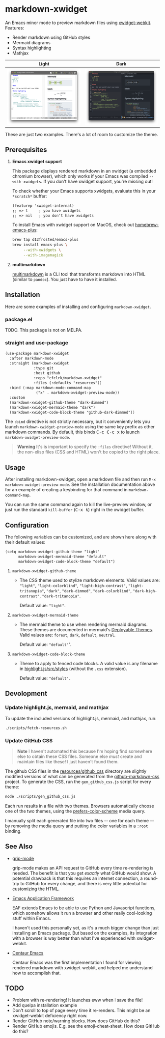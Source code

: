 # markdown-xwidget

An Emacs minor mode to preview markdown files using [xwidget-webkit][x].
Features:

- Render markdown using GitHub styles
- Mermaid diagrams
- Syntax highlighting
- Mathjax

| Light                     | Dark                    |
|---------------------------|-------------------------|
| ![light](./doc/light.png) | ![dark](./doc/dark.png) |

These are just two examples. There's a lot of room to customize the theme.

[x]: https://www.gnu.org/software/emacs/manual/html_node/emacs/Embedded-WebKit-Widgets.html

## Prerequisites

1. **Emacs xwidget support**

    This package displays rendered markdown in an xwidget (a embedded chromium
    browser), which only works if your Emacs was compiled `--with-xwidgets`. If
    you don't have xwidget support, you're missing out!

    To check whether your Emacs supports xwidgets, evaluate this in your
    `*scratch*` buffer:

    ```emacs-lisp
    (featurep 'xwidget-internal)
    ;; => t     ; you have xwidgets
    ;; => nil   ; you don't have xwidgets
    ```

    To install Emacs with xwidget support on MacOS, check out
    [homebrew-emacs-plus][emacsplus]:

    ```sh
    brew tap d12frosted/emacs-plus
    brew install emacs-plus \
         --with-xwidgets \
         --with-imagemagick
    ```

2. **multimarkdown**

    [multimarkdown][multimarkdown] is a CLI tool that transforms markdown into
    HTML (similar to `pandoc`). You just have to have it installed.

[emacsplus]: https://github.com/d12frosted/homebrew-emacs-plus
[multimarkdown]: https://fletcher.github.io/MultiMarkdown-6

## Installation

Here are some examples of installing and configuring `markdown-xwidget`.

### package.el

TODO. This package is not on MELPA.

### straight and use-package

```emacs-lisp
(use-package markdown-xwidget
  :after markdown-mode
  :straight (markdown-xwidget
             :type git
             :host github
             :repo "cfclrk/markdown-xwidget"
             :files (:defaults "resources"))
  :bind (:map markdown-mode-command-map
              ("x" . markdown-xwidget-preview-mode))
  :custom
  (markdown-xwidget-github-theme "dark-dimmed")
  (markdown-xwidget-mermaid-theme "dark")
  (markdown-xwidget-code-block-theme "github-dark-dimmed"))
```

The `:bind` directive is not strictly necessary, but it conveniently lets you launch `markdown-xwidget-preview-mode` using the same key prefix as other markdown commands. By default, this binds <kbd>C-c C-c x</kbd> to launch `markdown-xwidget-preview-mode`.

> **Warning**
> It's is important to specify the `:files` directive! Without it, the non-elisp
> files (CSS and HTML) won't be copied to the right place.

## Usage

After installing markdown-xwidget, open a markdown file and then run `M-x
markdown-xwidget-preview-mode`. See the installation documentation above for an
example of creating a keybinding for that command in `markdown-command-map`.

You can run the same command again to kill the live-preview window, or just run
the standard `kill-buffer` (<kbd>C-x k</kbd>) right in the xwidget buffer.

## Configuration

The following variables can be customized, and are shown here along with their
default values:

```emacs-lisp
(setq markdown-xwidget-github-theme "light"
      markdown-xwidget-mermaid-theme "default"
      markdown-xwidget-code-block-theme "default")
```

1. `markdown-xwidget-github-theme`

    - The CSS theme used to stylize markdown elements. Valid values are:
      `"light"`, `"light-colorblind"`, `"light-high-contrast"`,
      `"light-tritanopia"`, `"dark"`, `"dark-dimmed"`, `"dark-colorblind"`,
      `"dark-high-contrast"`, `"dark-tritanopia"`.

      Default value: `"light"`.

2. `markdown-xwidget-mermaid-theme`

    - The mermaid theme to use when rendering mermaid diagrams. These themes are
      documented in mermaid's [Deployable Themes][m]. Valid values are:
      `forest`, `dark`, `default`, `neutral`.

      Default value: `"default"`'.

3. `markdown-xwidget-code-block-theme`

    - Theme to apply to fenced code blocks. A valid value is any filename in
      [highlight.js/src/styles][hjs] (without the `.css` extension).

      Default value: `"default"`.

[m]: https://mermaid-js.github.io/mermaid/#/theming?id=deployable-themes
[hjs]: https://github.com/highlightjs/highlight.js/tree/main/src/styles

## Devolopment

### Update highlight.js, mermaid, and mathjax

To update the included versions of highlight.js, mermaid, and mathjax, run:

```sh
./scripts/fetch-resources.sh
```

### Update GitHub CSS

> **Note**
> I haven't automated this because I'm hoping find somewhere else to obtain
> these CSS files. Someone else _must_ create and maintain files like these! I
> just haven't found them.

The github CSS files in the [resources/github_css][g] directory are slightly
modified versions of what can be generated from the [github-markdown-css][gmc]
project. To generate the CSS, run the `gen_github_css.js` script for every
theme:

```sh
node ./scripts/gen_github_css.js
```

Each run results in a file with two themes. Browsers automatically choose one of
the two themes, using the [prefers-color-scheme][c] media query.

I manually split each generated file into two files -- one for each theme -- by
removing the media query and putting the color variables in a `:root` binding.

[g]: ./resources/github_css
[gmc]: https://github.com/sindresorhus/github-markdown-css
[c]: https://developer.mozilla.org/en-US/docs/Web/CSS/@media/prefers-color-scheme

## See Also

- [grip-mode][grip-mode]

  grip-mode makes an API request to GitHub every time re-rendering is needed.
  The benefit is that you get _exactly_ what GitHub would show. A potential
  drawback is that this requires an internet connection, a round-trip to GitHub
  for every change, and there is very little potential for customizing the HTML.

- [Emacs Application Framework][eaf]

  EAF extends Emacs to be able to use Python and Javascript functions, which
  somehow allows it run a browser and other really cool-looking stuff within
  Emacs.

  I haven't used this personally yet, as it's a much bigger change than just
  installing an Emacs package. But based on the examples, its integration with a
  browser is way better than what I've experienced with xwidget-webkit.

- [Centaur Emacs][centaur]

  Centaur Emacs was the first implementation I found for viewing rendered
  markdown with xwidget-webkit, and helped me understand how to accomplish that.

[grip-mode]: https://github.com/seagle0128/grip-mode
[eaf]: https://github.com/emacs-eaf/emacs-application-framework
[centaur]: https://github.com/seagle0128/.emacs.d

## TODO

- Problem with re-rendering! It launches eww when I save the file!
- Add quelpa installation example
- Don't scroll to top of page every time it re-renders. This might be an
  xwidget-webkit deficiency right now.
- Render GitHub note/warning blocks. How does GitHub do this?
- Render GitHub emojis. E.g. see the emoji-cheat-sheet. How does GitHub do this?
